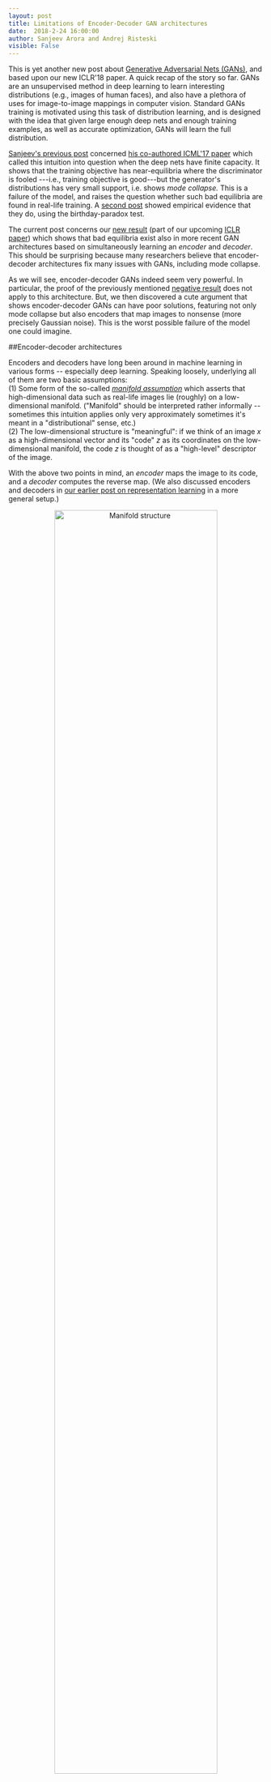 ```yaml
---
layout: post
title: Limitations of Encoder-Decoder GAN architectures
date:  2018-2-24 16:00:00
author: Sanjeev Arora and Andrej Risteski
visible: False
---
```

This is yet another new post about [Generative Adversarial Nets (GANs)](http://www.offconvex.org/2017/03/15/GANs/), and based upon our new ICLR'18 paper.  A quick recap of the story so far. GANs are an unsupervised method in deep learning to learn interesting distributions (e.g., images of human faces), and also have a plethora of uses for image-to-image mappings in computer vision. Standard GANs training is motivated using this task of distribution learning, and is designed with the idea that given large enough deep nets and enough training examples, as well as accurate optimization, GANs will learn the full distribution. 

 [Sanjeev's previous post](http://www.offconvex.org/2017/03/30/GANs2/) concerned [his co-authored ICML'17 paper](https://arxiv.org/abs/1703.00573) which called this intuition into question when the deep nets have finite capacity. It shows that the training objective has near-equilibria where the discriminator is fooled ---i.e., training objective is good---but the generator's distributions has very small support, i.e. shows *mode collapse.*  This is a failure of the model, and raises the question whether such bad equilibria are found in real-life training. A [second post](http://www.offconvex.org/2017/07/07/GANs3/) showed empirical evidence that they do, using the birthday-paradox test. 

The current post concerns our [new result](https://arxiv.org/abs/1711.02651) (part of our upcoming [ICLR paper](https://openreview.net/forum?id=BJehNfW0-)) which shows that bad equilibria exist also in more recent GAN architectures based on simultaneously learning an *encoder* and *decoder*. This should be surprising because many researchers believe that encoder-decoder architectures fix many issues with GANs, including mode collapse.

As we will see, encoder-decoder GANs indeed seem very powerful. In particular, the proof of the previously mentioned [negative result](http://www.offconvex.org/2017/03/30/GANs2/) does not apply to this architecture. But, we then discovered a cute argument that shows encoder-decoder GANs can have poor solutions, featuring not only mode collapse but also encoders that map images to nonsense (more precisely Gaussian noise). This is the worst possible failure of the model one could imagine.

##Encoder-decoder architectures

Encoders and decoders have long been around in machine learning in various forms -- especially deep learning. Speaking loosely, underlying all of them are two basic assumptions:   
(1) Some form of the so-called [*manifold assumption*](https://mitpress.mit.edu/sites/default/files/titles/content/9780262033589_sch_0001.pdf) which asserts that high-dimensional data such as real-life images lie (roughly) on a low-dimensional manifold. ("Manifold" should be interpreted rather informally -- sometimes this intuition applies only very approximately sometimes it's meant in a "distributional" sense, etc.)    
(2) The low-dimensional structure is "meaningful": if we think of an image $x$ as a high-dimensional vector and its "code" $z$ as its coordinates on the low-dimensional manifold, the code $z$ is thought of as a "high-level" descriptor of the image.   

With the above two points in mind, an *encoder* maps the image to its code, and a *decoder* computes the reverse map. (We also discussed encoders and decoders in [our earlier post on representation learning](http://www.offconvex.org/2017/06/27/unsupervised1/) in a more general setup.)  


<p style="text-align:center;">
<img src="/assets/BIGAN_manifold2.jpg" width="80%"  alt="Manifold structure" />
</p>

Encoder-decoder GANs were introduced by [Dumoulin et al.(ALI)](https://arxiv.org/abs/1606.00704) and [Donahue et al.(BiGAN)](https://arxiv.org/abs/1605.09782). They involve two competitors: Player 1 involves a discriminator net $D$ that is given an input of the form (image, code) and it outputs a number in the interval $[0,1]$, which denotes its "satisfaction level" with this input. Player 2 trains a decoder net $G$ (also called *generator* in the GANs setting) and an encoder net $E$.  
<p style="text-align:center;">
<img src="/assets/BIGAN_2player.jpg" width="80%"  alt="Encoder-Decoder Gans, the two players" />
</p>

Player 1 is trying to train its net to distinguish between the following two settings, and Player 2 is trying to make sure the two settings look indistinguishable to Player 1's net. 

$$ \mbox{Setting 1: presented with}~(x, E(x))~\mbox{where $x$ is random real image}.$$
$$ \mbox{Setting 2: presented with}~(G(z), z)~\mbox{where $z$ is random code}.$$

(Here it is assumed that a random code is a vector with i.i.d gaussian coordinates, though one could consider other distributions.)

<p style="text-align:center;">
<img src="/assets/BIGAN_2settings.jpg" width="80%" alt="Two settings which discriminator net has to distinguish between" />
</p>
Notice the difference over vanilla GANs, in which the discriminator merely tries to distinguish real images from images generated by the generator $G$. The hoped-for equilibrium obviously is one where generator and encoder are inverses of each other: $E(G(z)) \approx z$ and $G(E(x)) \approx x$, and the joint distributions $(z,G(z))$ and $(E(x), x)$ roughly match.
The intuition is that if this happens, Player 1 must've produced a "meaningful" representation $E(x)$ for the images -- and this should improve the quality of the generator as well. 
Indeed, [Dumoulin et al.(ALI)](https://arxiv.org/abs/1606.00704) provide some small-scale empirical examples on mixtures of Gaussians for which encoder-decoder architectures seem to ameliorate the problem of mode collapse. 



Both of the above papers prove that when the encoder/decoder have infinite capacity, the equilibrium is indeed the desired one. However, as mentioned, our paper shows that the finite capacity case is very different, paralleling the state of affairs in the vanilla GAN setup. 

## Finite-capacity discriminators are weak

Say a generator/encoder pair $(G,E)$ $\epsilon$-*fools* a decoder $D$ if 

$$|E_{x} D(x, E(x)) - E_{z} D(G(z), z)| \leq \epsilon$$
  
In other words, $D$ has roughly similar output in Settings 1 and 2. The next theorem applies when the distribution consists of realistic images, as explained later. 

> (Informal theorem) If discriminator $D$ has capacity (i.e., number of parameters)  at most $N$, then there is an encoder $E$ of capacity $\ll N$ and  generator $G$ of slightly larger capacity than $N$ such that $(G, E)$ can $\epsilon$-fool every $D$. Furthermore, the generator is very far from having learnt a meaningful representation of the distribution because its distribution is essentially supported on a bit more than $N$ images, and the encoder $E$ just outputs white noise (i.e. does not extract any "meaningful" features) given an image. 

It is important here that the encoder's capacity is much less than $N$, and thus the theorem allows a discriminator that is able to simulate $E$ if it needed, and in particular verify for a random seed $z$ that $E(G(z)) \approx z$. The theorem says that even such a verification cannot force the  encoder to produce meaningful codes. This is the really counterintuitive aspect of the result, and for several weeks we were stumped by how to prove the existence of such a $(G, E)$ pair where $E$ is a small net. 

This is ensured by a simple idea. We will assume the image distribution is mildly "noised": say, every 100th pixel is replaced by Gaussian noise. To a human, such an image would of course be indistinguishable from a real image. (NB: Our proof could be carried out via some other assumptions to the effect that images have an innate stochastic/noise component that is efficiently extractable by a small neural network. But let's keep things clean.) When noise $\eta$ is thus added to an image $x$, we denote the resulting image as $x \odot \eta$. 

Now the encoder will be rather trivial: given the noised image $x \odot \eta$, output $\eta$. Clearly, such an encoder does not in any sense capture "meaning" in the image. It is also implementable by a tiny single-layer net, as required by the theorem.



### Construction of generator 

The generator $G(z)$ will have a "pool" of $m := p \log^2(pL)/ \epsilon^2$ unnoised images $\tilde{x}_1, \tilde{x}_2, \dots, \tilde{x}_m$, and will partition the noise space (for $z$) into $m$ equal-measured blocks. Then, when presented with an input $z$, the generator will output the image $\tilde{x}_i \odot z$, where $i$ is the block $z$ belongs to. (See the Figure below.) 

<p style="text-align:center;">
<img src="/assets/BIGAN_construction2.jpg" width="70%" alt="The bad generator construction" />
</p>


The idea is to construct a distribution over generators $G$ that works "in expectation", and use concentration bounds that this implies there must be at least one generator that does the job. To motivate the distribution, notice that the distribution of the pair $(x, E(x))$ is very easy to describe: it's simply $(\tilde{x} \odot z,z)$, where $\tilde{x}$ and $z$ are independent samples from the unnoised image distribution and noise distribution respectively. 

Thus, a natural choice for the distribution on $G$ would be to take the pool of samples 
$\tilde{x}_1, \tilde{x}_2, .., \tilde{x}_m$ for $G$ to be uniformly randomly chosen from the (unnoised) image distribution. 
Why is this distribution for $G$ good? Notice the following simple fact: 

$$E_{G} E_{z} D(G(z), z) =  E_{\tilde{x}, z} D(\tilde{x} \odot z, z) = E_{x} D(x, E(x)) \hspace{2cm} (3)$$ 

In other words, the "expected" encoder correctly matches the expectation of $D(x, E(x))$, so that the discriminator is fooled.
This of course is not enough: we need some kind of concentration argument to show a particular $G$ works, which will ultimately use the fact that the discriminator $D$ has a small capacity. 

 
Towards that, another useful observation: if $q$ is the uniform distribution over sets $T= \{z_1, z_2,\dots, z_m\}$, s.t. each $z_i$ is independently sampled from the conditional distribution inside the $i$-th block of the partition of the noise space, by the law of total expectation one can see that 
$$ E_{z} D(G(z), z) = E_{T \sim q} \frac{1}{m} \sum_{i=1}^m D(G(z_i), z_i) $$
The right hand side is an average of terms, each of which is a bounded function of mutually independent random variables -- so, by e.g. McDiarmid's inequality it concentrates around it's expectation, which by (3) is exactly $E_{z} D(G(z), z)$.

To finish the argument off, we use the fact that due to Lipschitzness and the bound on the number of parameters, the "effective" number of distinct discriminators is small, so we can union bound over them. (Formally, this translates to an epsilon-net + union bound argument. This also gives rise to the value of $m$ used in the construction.)

## Some conclusions 

While the number of new GAN architectures grows by the day, the issue of diversity/mode collapse seems to be quite difficult to overcome -- both theoretically and in practice. Of course, the main questions about GANs still remain: can they be engineered to be truly distribution learners, and if not, what are they best suited for? 

 
 
